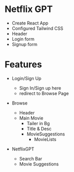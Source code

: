 # Netflix GPT

 - Create React App
 - Configured Tailwind CSS
 - Header
 - Login form
 - Signup form

 # Features

   - Login/Sign Up
     - Sign In/Sign up here
     - redirect to Browse Page 
    
  - Browse
     - Header
     - Main Movie
       - Tailer in Bg
       - Title & Desc
       - MovieSuggestions
         - MovieLists

   - NetflixGPT
     - Search Bar
     - Movie Suggestions      
         